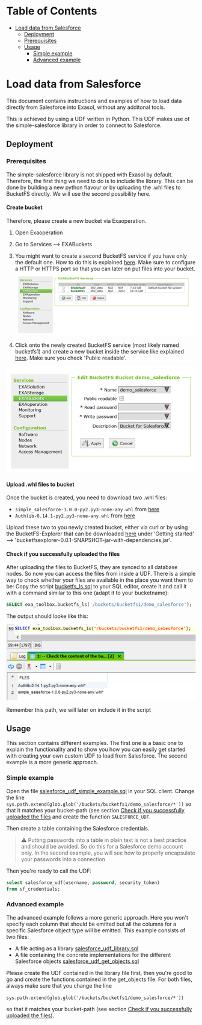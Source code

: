 # Table of Contents

<!-- toc -->

- [Load data from Salesforce](#load-data-from-salesforce)
  * [Deployment](#deployment)
  + [Prerequisites](#prerequisites)
  * [Usage](#usage)
    + [Simple example](#simple-example)
    + [Advanced example](#advanced-example)

<!-- tocstop -->

# Load data from Salesforce
This document contains instructions and examples of how to load data directly
from Salesforce into Exasol, without any additonal tools.

This is achieved by using a UDF written in Python. This UDF makes use of the
simple-salesforce library in order to connect to Salesforce.

## Deployment

### Prerequisites
The simple-salesforce library is not shipped with Exasol by default. Therefore,
the first thing we need to do is to include the library. This can be done by
building a new python flavour or by uploading the .whl files to BucketFS directly.
We will use the second possibility here.

#### Create bucket
Therefore, please create a new bucket via Exaoperation.
1. Open Exaoperation
2. Go to Services --> EXABuckets
3. You might want to create a second BucketFS service if you have only the default one.
How to do this is explained [here](https://docs.exasol.com/database_concepts/bucketfs/create_new_bucketfs_service.htm). Make sure to configure a HTTP or HTTPS port so that you can later on put files into your bucket.
![Image of BucketFS Service](./images/create_bucket_fs_service.png)

4. Click onto the newly created BucketFS service (most likely named bucketfs1)
and create a new bucket inside the service like explained [here](https://docs.exasol.com/database_concepts/bucketfs/create_new_bucket_in_bucketfs_service.htm). Make sure you
check 'Public readable'.

![Image of BucketFS Bucket Creation](./images/create_bucket.png)

#### Upload .whl files to bucket
Once the bucket is created, you need to download two .whl files:
- `simple_salesforce-1.0.0-py2.py3-none-any.whl` from [here](https://pypi.org/project/simple-salesforce/#files)
- `Authlib-0.14.1-py2.py3-none-any.whl` from [here](https://pypi.org/project/Authlib/#files)

Upload these two to you newly created bucket, either via curl or by using the
BucketFS-Explorer that can be
downloaded [here](https://github.com/exasol/bucketfs-explorer) under 'Getting started' -->  'bucketfsexplorer-0.0.1-SNAPSHOT-jar-with-dependencies.jar'.

#### Check if you successfully uploaded the files
After uploading the files to BucketFS, they are synced to all database nodes. So now you
can access the files from inside a UDF. There is a simple way to check whether your files are available in the place you want them to be:
Copy the script [bucketfs_ls.sql](../utilities/bucketfs_ls.sql) to your SQL editor,
create it and call it with a command similar to this one (adapt it to your bucketname):
```SQL
SELECT exa_toolbox.bucketfs_ls('/buckets/bucketfs1/demo_salesforce');
```
The output should looke like this:

![Image of BucketFS-LS Output](./images/output_bucketfs_ls.png)

Remember this path, we will later on include it in the script

## Usage
This section contains different examples. The first one is a basic one to explain
the functionality and to show you how you can easily get started with creating your
own custom UDF to load from Salesforce. The second example is a more generic approach.
### Simple example
Open the file [salesforce_udf_simple_example.sql](./salesforce_udf_simple_example.sql) in
your SQL client. Change the line `sys.path.extend(glob.glob('/buckets/bucketfs1/demo_salesforce/*'))` so that it matches your bucket-path (see section [Check if you successfully uploaded the files](#check-if-you-successfully-uploaded-the-files) and create the function `SALESFORCE_UDF`.

Then create a table containing the
Salesforce credentials.

> :warning: Putting passwords into a table in plain text is not a best practice and should be avoided. So do this for a Salesforce demo account only. In the second example, you will see how to properly encapsulate your passwords into a connection

Then you're ready to call the UDF:
```SQL
select salesforce_udf(username, password, security_token)
from sf_credentials;
```



### Advanced example
The advanced example follows a more generic approach. Here you won't specify
each column that should be emitted but all the columns for a specific Salesforce object
type will be emitted.
This example consists of two files:
- A file acting as a library [salesforce_udf_library.sql](./salesforce_udf_library.sql)
- A file containing the concrete implementations for the different Salesforce objects [salesforce_udf_get_objects.sql](./salesforce_udf_get_objects.sql)

Please create the UDF contained in the library file first, then you're good to go and create the functions contained in the get_objects file.
For both files, always make sure that you change the line 

`sys.path.extend(glob.glob('/buckets/bucketfs1/demo_salesforce/*'))` 

so that it matches your bucket-path (see section [Check if you successfully uploaded the files](#check-if-you-successfully-uploaded-the-files)).

